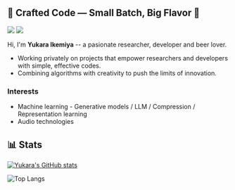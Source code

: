 <!--
**yukara-ikemiya/yukara-ikemiya** is a ✨ _special_ ✨ repository because its `README.md` (this file) appears on your GitHub profile.
-->

## 🍻 Crafted Code — Small Batch, Big Flavor 🍻
[![](https://img.shields.io/twitter/url?url=https%3A%2F%2Fx.com%2Fyukara_ikemiya&label=yukara_ikemiya)](https://x.com/yukara_ikemiya)
[![](https://img.shields.io/badge/Google%20Scholar-%234285F4?style=flat&logo=googlescholar&logoColor=%234285F4&labelColor=white)](http://scholar.google.com/citations?user=tWE8kNIAAAAJ)

Hi, I'm **Yukara Ikemiya** -- a pasionate researcher, developer and beer lover.

- Working privately on projects that empower researchers and developers with simple, effective codes.
- Combining algorithms with creativity to push the limits of innovation.

### Interests

- Machine learning - Generative models / LLM / Compression / Representation learning
- Audio technologies

## 📊 Stats
[![Yukara's GitHub stats](https://github-readme-stats.vercel.app/api?username=yukara-ikemiya&show_icons=true&theme=radical)](https://github.com/yukara-ikemiya)

![Top Langs](https://github-readme-stats.vercel.app/api/top-langs/?username=yukara-ikemiya&layout=compact&exclude_repo=hugo-test,arayuru-genjitu-blog)